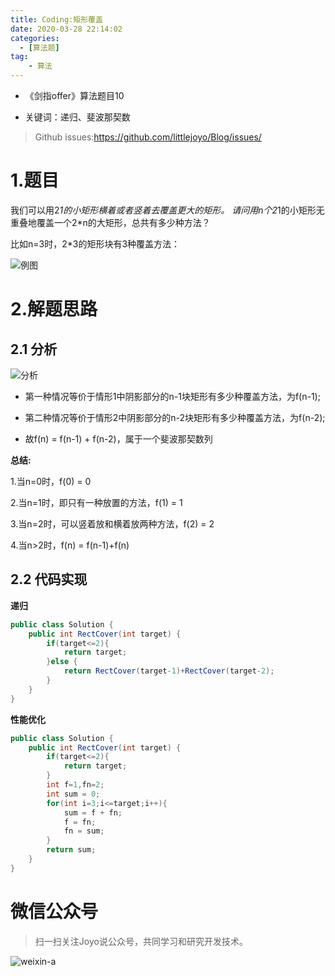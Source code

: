 ```yaml
---
title: Coding:矩形覆盖
date: 2020-03-28 22:14:02
categories:
  - [算法题]
tag:
    - 算法
---
```


- 《剑指offer》算法题目10

- 关键词：递归、斐波那契数

<!-- more -->

> Github issues:https://github.com/littlejoyo/Blog/issues/

# 1.题目

我们可以用2*1的小矩形横着或者竖着去覆盖更大的矩形。
请问用n个2*1的小矩形无重叠地覆盖一个2*n的大矩形，总共有多少种方法？

比如n=3时，2*3的矩形块有3种覆盖方法：

![例图](https://i.loli.net/2020/03/28/RjaEAgJn2IO1m9V.png)

# 2.解题思路

## 2.1 分析

![分析](https://i.loli.net/2020/03/28/jXGy9Sq8ZJMvH1z.png)

- 第一种情况等价于情形1中阴影部分的n-1块矩形有多少种覆盖方法，为f(n-1);

- 第二种情况等价于情形2中阴影部分的n-2块矩形有多少种覆盖方法，为f(n-2);

- 故f(n) = f(n-1) + f(n-2)，属于一个斐波那契数列


**总结:**

1.当n=0时，f(0) = 0

2.当n=1时，即只有一种放置的方法，f(1) = 1

3.当n=2时，可以竖着放和横着放两种方法，f(2) = 2

4.当n>2时，f(n) = f(n-1)+f(n)

## 2.2 代码实现

**递归**

```java
public class Solution {
    public int RectCover(int target) {
        if(target<=2){
            return target;
        }else {
            return RectCover(target-1)+RectCover(target-2);
        }
    }
}
```

**性能优化**

```java
public class Solution {
    public int RectCover(int target) {
        if(target<=2){
            return target;
        }
        int f=1,fn=2;
        int sum = 0;
        for(int i=3;i<=target;i++){
            sum = f + fn;
            f = fn;
            fn = sum;
        }
        return sum;
    }
}
```

# 微信公众号

> 扫一扫关注Joyo说公众号，共同学习和研究开发技术。

![weixin-a](https://i.loli.net/2020/01/11/HQT8NMsmDhIkXZv.png)


